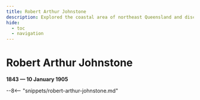 ```yaml
---
title: Robert Arthur Johnstone
description: Explored the coastal area of northeast Queensland and discovered the Johnstone River which was later named after him
hide:
  - toc
  - navigation 
---
```


# Robert Arthur Johnstone

**1843 — 10 January 1905**

--8<-- "snippets/robert-arthur-johnstone.md"
